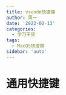 ```yaml
---
title: vscode快捷键
author: 周一
date: '2022-02-13'
categories:
  - 学习干货
tags:
  - MacOS快捷键
sidebar: 'auto'
---
```


# 通用快捷键

